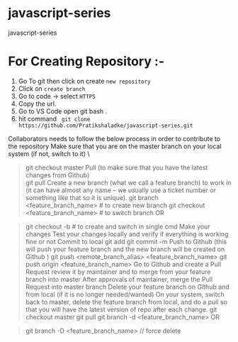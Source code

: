 # javascript-series
javascript-series

# For Creating Repository :-
1. Go To git then click on create `new repository` 
2. Click on `create branch `
3. Go to code -> select `HTTPS`
4. Copy the url.
5. Go to VS Code open git bash .
6. hit command ` git clone https://github.com/Pratikshaladke/javascript-series.git`

Collaborators needs to follow the below process in order to contribute to the repository
Make sure that you are on the master branch on your local system (if not, switch to it) \
> git checkout master
Pull (to make sure that you have the latest changes from Github) \
> git pull
Create a new branch (what we call a feature branch) to work in (it can have almost any name – we usually use a ticket number or something like that so it is unique).
> git branch <feature_branch_name> # to create new branch
> git checkout <feature_branch_name> # to switch branch
OR

> git checkout -b <feature branch name> <source branch name>  # to create and switch in single cmd
Make your changes
Test your changes locally and verify if everything is working fine or not
Commit to local
> git add <files>
> git commit -m <message>
Push to Github (this will push your feature branch and the new branch will be created on Github )
> git push <remote_branch_alias> <feature_branch_name>
> git push origin <feature_branch_name>
Go to Github and create a Pull Request review it by maintainer and to merge from your feature branch into master
After approvals of maintainer, merge the Pull Request into master branch
Delete your feature branch on Github and from local (if it is no longer needed/wanted)
On your system, switch back to master, delete the feature branch from local, and do a pull so that you will have the latest version of repo after each change.
> git checkout master
> git pull
> git branch -d <feature_branch_name>
OR

> git branch -D <feature_branch_name> // force delete


